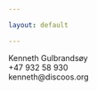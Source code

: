 ```yaml
---

layout: default

---
```


<div class="contact">
    <div class="name">Kenneth Gulbrandsøy</div>
    <div class="phone">+47 932 58 930</div>
    <div class="mail">kenneth@discoos.org</div>
</div>